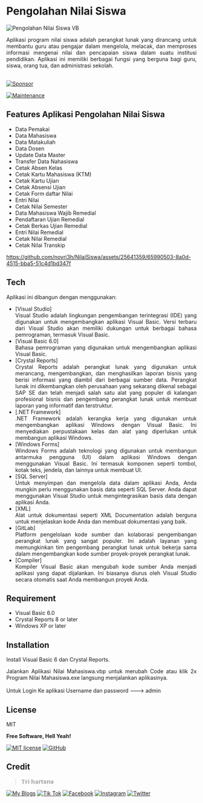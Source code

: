 # Pengolahan Nilai Siswa

![Pengolahan Nilai Siswa VB](https://github.com/novri3h/php-e-kasir/assets/25641359/7a4f277a-e784-46ba-8845-c4e55b7fd047)

<div align="justify">Aplikasi program nilai siswa adalah perangkat lunak yang dirancang untuk membantu guru atau pengajar dalam mengelola, melacak, dan memproses informasi mengenai nilai dan pencapaian siswa dalam suatu institusi pendidikan. Aplikasi ini memiliki berbagai fungsi yang berguna bagi guru, siswa, orang tua, dan administrasi sekolah.</div>
<br>

[![Sponsor](https://img.shields.io/badge/sponsor-30363D?style=for-the-badge&logo=GitHub-Sponsors&logoColor=#white)](https://trakteer.id/nadhif_studio)

[![Maintenance](https://img.shields.io/badge/Maintained%3F-yes-green.svg)](https://github.com/novri3h/VB-NilaiSiswa/graphs/commit-activity)

## Features Aplikasi Pengolahan Nilai Siswa

- Data Pemakai
- Data Mahasiswa
- Data Matakuliah 
- Data Dosen
- Update Data Master
- Transfer Data Nahasiswa
- Cetak Absen Kelas
- Cetak Kartu Mahasiswa (KTM)
- Cetak Kartu Ujian
- Cetak Absensi Ujian
- Cetak Form daftar Nilai
- Entri Nilai
- Cetak Nilai Semester
- Data Mahasiswa Wajib Remedial
- Pendaftaran Ujian Remedial
- Cetak Berkas Ujian Remedial
- Entri Nilai Remedial
- Cetak Nilai Remedial
- Cetak Nilai Transkip

https://github.com/novri3h/NilaiSiswa/assets/25641359/65990503-8a0d-4515-bba5-51c4d1bd347f

## Tech

Aplikasi ini dibangun dengan menggunakan:

- [Visual Studio]<div align="justify">Visual Studio adalah lingkungan pengembangan terintegrasi (IDE) yang digunakan untuk mengembangkan 
  aplikasi Visual Basic. Versi terbaru dari Visual Studio akan memiliki dukungan untuk berbagai bahasa pemrograman, termasuk Visual Basic.</div>
- [Visual Basic 6.0]<div align="justify">Bahasa pemrograman yang digunakan untuk mengembangkan aplikasi Visual Basic.</div>
- [Crystal Reports]<div align="justify">Crystal Reports adalah perangkat lunak yang digunakan untuk merancang, mengembangkan, dan menghasilkan laporan bisnis yang 
  berisi informasi yang diambil dari berbagai sumber data. Perangkat lunak ini dikembangkan oleh perusahaan yang sekarang dikenal sebagai SAP SE dan telah menjadi 
  salah satu alat yang populer di kalangan profesional bisnis dan pengembang perangkat lunak untuk membuat laporan yang informatif dan terstruktur.</div>
- [.NET Framework]<div align="justify">.NET Framework adalah kerangka kerja yang digunakan untuk mengembangkan aplikasi 
  Windows dengan Visual Basic. Ini menyediakan perpustakaan kelas dan alat yang diperlukan untuk membangun aplikasi Windows.</div>
- [Windows Forms]<div align="justify">Windows Forms adalah teknologi yang digunakan untuk membangun antarmuka pengguna (UI) dalam aplikasi Windows dengan menggunakan 
  Visual Basic. Ini termasuk komponen seperti tombol, kotak teks, jendela, dan lainnya untuk membuat UI.</div>
- [SQL Server]<div align="justify">Untuk menyimpan dan mengelola data dalam aplikasi Anda, Anda mungkin perlu menggunakan basis data seperti SQL Server. Anda dapat 
  menggunakan Visual Studio untuk mengintegrasikan basis data dengan aplikasi Anda.</div>
- [XML]<div align="justify">Alat untuk dokumentasi seperti XML Documentation adalah berguna untuk menjelaskan kode Anda dan membuat dokumentasi yang baik.</div>
- [GitLab]<div align="justify">Platform pengelolaan kode sumber dan kolaborasi pengembangan perangkat lunak yang sangat populer. Ini adalah layanan yang memungkinkan 
  tim pengembang perangkat lunak untuk bekerja sama dalam mengembangkan kode sumber proyek-proyek perangkat lunak.</div>
- [Compiler]<div align="justify">Kompiler Visual Basic akan mengubah kode sumber Anda menjadi aplikasi yang dapat dijalankan. Ini biasanya diurus oleh Visual Studio 
  secara otomatis saat Anda membangun proyek Anda.</div>

## Requirement

- Visual Basic 6.0
- Crystal Reports 8 or later
- Windows XP or later

## Installation

Install Visual Basic 6 dan Crystal Reports.

<div align="justify">Jalankan Aplikasi Nilai Mahasiswa.vbp untuk merubah Code atau klik 2x Program Nilai Mahasiswa.exe langsung menjalankan aplikasinya.</div>
<br>
Untuk Login Ke aplikasi Username dan password ---> admin
<br>

## License

MIT

**Free Software, Hell Yeah!**

[//]: # (These are reference links used in the body of this note and get stripped out when the markdown processor does its job. There is no need to format nicely because it shouldn't be seen. Thanks SO - http://stackoverflow.com/questions/4823468/store-comments-in-markdown-syntax)

   [dill]: <https://github.com/joemccann/dillinger>
   [git-repo-url]: <https://github.com/joemccann/dillinger.git>
   [john gruber]: <http://daringfireball.net>
   [df1]: <http://daringfireball.net/projects/markdown/>
   [markdown-it]: <https://github.com/markdown-it/markdown-it>
   [Ace Editor]: <http://ace.ajax.org>
   [node.js]: <http://nodejs.org>
   [Twitter Bootstrap]: <http://twitter.github.com/bootstrap/>
   [jQuery]: <http://jquery.com>
   [@tjholowaychuk]: <http://twitter.com/tjholowaychuk>
   [express]: <http://expressjs.com>
   [AngularJS]: <http://angularjs.org>
   [Gulp]: <http://gulpjs.com>

   [PlDb]: <https://github.com/joemccann/dillinger/tree/master/plugins/dropbox/README.md>
   [PlGh]: <https://github.com/joemccann/dillinger/tree/master/plugins/github/README.md>
   [PlGd]: <https://github.com/joemccann/dillinger/tree/master/plugins/googledrive/README.md>
   [PlOd]: <https://github.com/joemccann/dillinger/tree/master/plugins/onedrive/README.md>
   [PlMe]: <https://github.com/joemccann/dillinger/tree/master/plugins/medium/README.md>
   [PlGa]: <https://github.com/RahulHP/dillinger/blob/master/plugins/googleanalytics/README.md>

   [![MIT license](https://img.shields.io/badge/License-MIT-blue.svg)](https://lbesson.mit-license.org/) [![GitHub](https://badgen.net/badge/icon/github?icon=github&label)](https://github.com)

## Credit
> 𝕋𝕣𝕚 𝕙𝕒𝕣𝕥𝕠𝕟𝕠


[![My Blogs](https://img.shields.io/badge/Blogger-FF5722?style=for-the-badge&logo=blogger&logoColor=white)](https://bit.ly/M-UMKM) [![Tik Tok](https://img.shields.io/badge/TikTok-000000?style=for-the-badge&logo=tiktok&logoColor=white)](https://www.tiktok.com/@nadhif.studio) [![Facebook](https://img.shields.io/badge/Facebook-1877F2?style=for-the-badge&logo=facebook&logoColor=white)](https://www.facebook.com/semut.nunggings/) [![Instagram](https://img.shields.io/badge/Instagram-E4405F?style=for-the-badge&logo=instagram&logoColor=white)](https://www.instagram.com/nadhif.studio/) [![Twitter](https://img.shields.io/badge/Twitter-1DA1F2?style=for-the-badge&logo=twitter&logoColor=white)](https://www.twitter.com/@ThE_dUduLs/)


